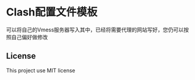 # Clash配置文件模板
可以将自己的Vmess服务器写入其中，已经将需要代理的网站写好，您仍可以按照自己偏好做修改
## License
This project use MIT license
